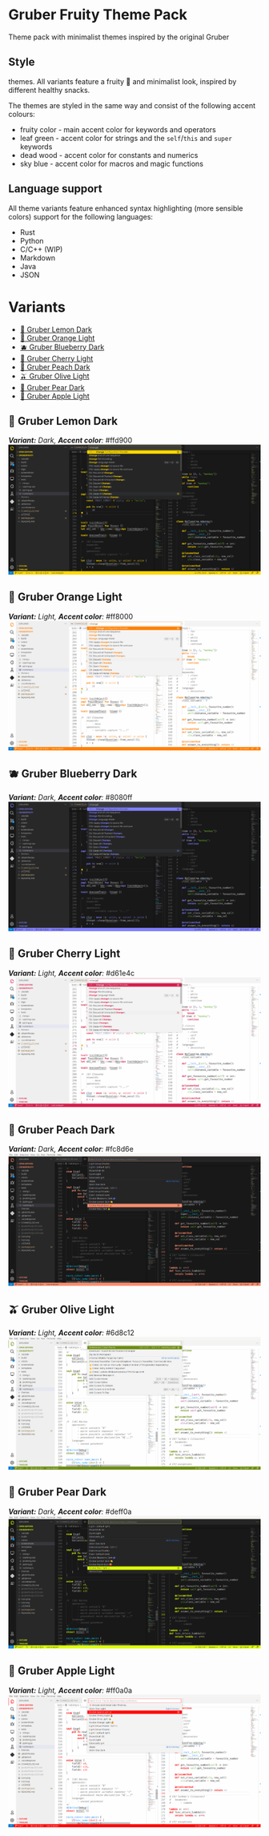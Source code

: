 # **Gruber Fruity Theme Pack**
Theme pack with minimalist themes inspired by the original Gruber

## Style
themes. All variants feature a fruity 🫠 and minimalist look, inspired by different healthy snacks.

The themes are styled in the same way and consist of the following
accent colours:
- fruity color - main accent color for keywords and operators
- leaf green - accent color for strings and the `self`/`this` and `super` keywords
- dead wood - accent color for constants and numerics
- sky blue - accent color for macros and magic functions

## Language support
All theme variants feature enhanced syntax highlighting (more sensible colors) support for the following languages:
- Rust
- Python
- C/C++ (WIP)
- Markdown
- Java
- JSON

# Variants
- [🍋 Gruber Lemon Dark](#🍋-gruber-lemon-dark)
- [🍊 Gruber Orange Light](#🍊-gruber-orange-light)
- [🫐 Gruber Blueberry Dark](#🫐-gruber-blueberry-dark)
- [🍒 Gruber Cherry Light](#🍒-gruber-cherry-light)
- [🍑 Gruber Peach Dark](#🍑-gruber-peach-dark)
- [🫒 Gruber Olive Light](#🫒-gruber-olive-light)
- [🍐 Gruber Pear Dark](#🍐-gruber-pear-dark)
- [🍎 Gruber Apple Light](#🍎-gruber-apple-light)

## **🍋 Gruber Lemon Dark**
_**Variant:** Dark, **Accent color**:_ #ffd900
![](./screenshots/Lemon%20Dark.png)

## **🍊 Gruber Orange Light**
_**Variant:** Light, **Accent color**:_ #ff8000
![](./screenshots/Orange%20Light.png)

## **🫐 Gruber Blueberry Dark**
_**Variant:** Dark, **Accent color**:_ #8080ff
![](./screenshots/Blueberry%20Dark.png)

## **🍒 Gruber Cherry Light**
_**Variant:** Light, **Accent color**:_ #d61e4c
![](./screenshots/Cherry%20Light.png)

## **🍑 Gruber Peach Dark**
_**Variant:** Dark, **Accent color**:_ #fc8d6e
![](./screenshots/Peach%20Dark.png)

## **🫒 Gruber Olive Light**
_**Variant:** Light, **Accent color**:_ #6d8c12
![](./screenshots/Olive%20Light.png)

## **🍐 Gruber Pear Dark**
_**Variant:** Dark, **Accent color**:_ #deff0a
![](./screenshots/Pear%20Dark.png)

## **🍎 Gruber Apple Light**
_**Variant:** Light, **Accent color**:_ #ff0a0a
![](./screenshots/Apple%20Light.png)